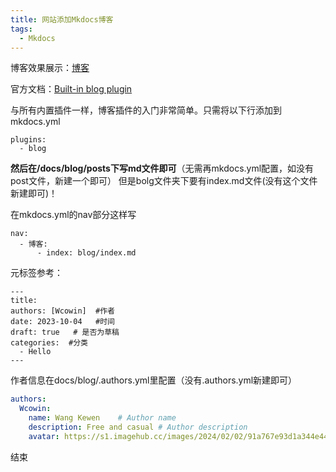 ```yaml
---
title: 网站添加Mkdocs博客
tags:
  - Mkdocs
---  
```


博客效果展示：[博客](../index.md)  

官方文档：[Built-in blog plugin](https://squidfunk.github.io/mkdocs-material/plugins/blog/)

与所有内置插件一样，博客插件的入门非常简单。只需将以下行添加到mkdocs.yml

``` hl_lines="2"
plugins:
  - blog
```

**然后在/docs/blog/posts下写md文件即可**（无需再mkdocs.yml配置，如没有post文件，新建一个即可）
但是bolg文件夹下要有index.md文件(没有这个文件新建即可)！

在mkdocs.yml的nav部分这样写
```
nav:
  - 博客:
      - index: blog/index.md
```

元标签参考：
```
---
title: 
authors: [Wcowin]  #作者
date: 2023-10-04   #时间
draft: true   # 是否为草稿
categories:  #分类
  - Hello
---
```  


作者信息在docs/blog/.authors.yml里配置（没有.authors.yml新建即可）  

```yml
authors:
  Wcowin:
    name: Wang Kewen    # Author name
    description: Free and casual # Author description
    avatar: https://s1.imagehub.cc/images/2024/02/02/91a767e93d1a344e44c69936464c583e.png          # Author avatar

```  
结束
